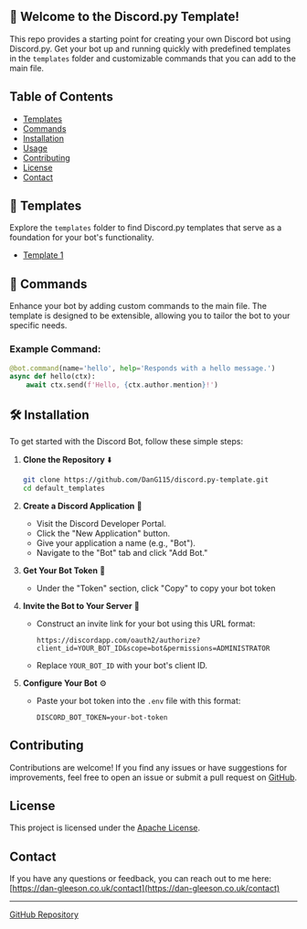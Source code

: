 ## 🤖 Welcome to the Discord.py Template!

This repo provides a starting point for creating your own Discord bot using Discord.py. Get your bot up and running quickly with predefined templates in the `templates` folder and customizable commands that you can add to the main file.

## Table of Contents

- [Templates](#templates)
- [Commands](#commands)
- [Installation](#installation)
- [Usage](#usage)
- [Contributing](#contributing)
- [License](#license)
- [Contact](#contact)
  
## 📂 Templates

Explore the `templates` folder to find Discord.py templates that serve as a foundation for your bot's functionality.

- [Template 1](https://github.com/DanG115/discord-bots/tree/main/Default%20Template(s))
  
## 🚀 Commands

Enhance your bot by adding custom commands to the main file. The template is designed to be extensible, allowing you to tailor the bot to your specific needs.

### Example Command:

```python
@bot.command(name='hello', help='Responds with a hello message.')
async def hello(ctx):
    await ctx.send(f'Hello, {ctx.author.mention}!')
```

## 🛠️ Installation

To get started with the Discord Bot, follow these simple steps:

1. **Clone the Repository** ⬇️

   ```bash
   git clone https://github.com/DanG115/discord.py-template.git
   cd default_templates
2. **Create a Discord Application** 🤖

   - Visit the Discord Developer Portal.
   - Click the "New Application" button.
   - Give your application a name (e.g., "Bot").
   - Navigate to the "Bot" tab and click "Add Bot."

3. **Get Your Bot Token** 🔑

   - Under the "Token" section, click "Copy" to copy your bot token
     

4. **Invite the Bot to Your Server** 💌

   - Construct an invite link for your bot using this URL format:

     ```
     https://discordapp.com/oauth2/authorize?client_id=YOUR_BOT_ID&scope=bot&permissions=ADMINISTRATOR
     ```

   - Replace `YOUR_BOT_ID` with your bot's client ID.

5. **Configure Your Bot** ⚙️

   - Paste your bot token into the `.env` file with this format:

     ```
     DISCORD_BOT_TOKEN=your-bot-token
     ```

## Contributing

Contributions are welcome! If you find any issues or have suggestions for improvements, feel free to open an issue or submit a pull request on [GitHub](https://github.com/dang115/discord.py-template).

## License

This project is licensed under the [Apache License](https://github.com/DanG115/discord.py-template?tab=Apache-2.0-1-ov-file#readme).

## Contact

If you have any questions or feedback, you can reach out to me here: [https://dan-gleeson.co.uk/contact](https://dan-gleeson.co.uk/contact)

---
[GitHub Repository](https://github.com/dang115/discord.py-template)

